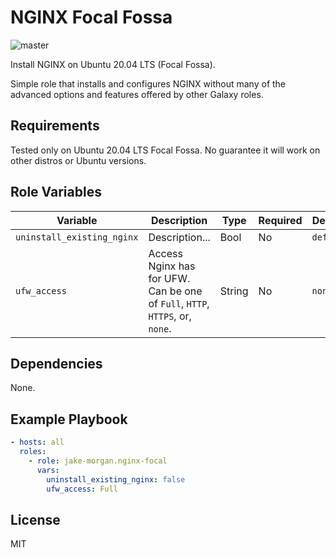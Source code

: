 NGINX Focal Fossa
=========

![master](https://github.com/jake-morgan/ansible-role-nginx-focal/workflows/master/badge.svg)

Install NGINX on Ubuntu 20.04 LTS (Focal Fossa).

Simple role that installs and configures NGINX without many of the advanced options and features offered by other Galaxy roles.

Requirements
------------

Tested only on Ubuntu 20.04 LTS Focal Fossa. No guarantee it will work on other distros or Ubuntu versions.

Role Variables
--------------

| Variable | Description | Type| Required | Default |
|-|-|-|-|-|
| `uninstall_existing_nginx` | Description... | Bool | No | `default` |
| `ufw_access` | Access Nginx has for UFW. Can be one of `Full`, `HTTP`, `HTTPS`, or, `none`. | String | No | `none` |

Dependencies
------------

None.

Example Playbook
----------------

```yaml
- hosts: all
  roles:
    - role: jake-morgan.nginx-focal
      vars:
        uninstall_existing_nginx: false
        ufw_access: Full
```

License
-------

MIT

